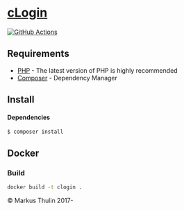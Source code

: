# [cLogin](https://github.com/thulin82/cLogin)

[![GitHub Actions](https://github.com/thulin82/cLogin/actions/workflows/github-actions.yml/badge.svg)](https://github.com/thulin82/cLogin/actions/workflows/github-actions.yml)

## Requirements

-   [PHP](http://php.net/) - The latest version of PHP is highly recommended
-   [Composer](https://getcomposer.org/) - Dependency Manager

## Install

#### Dependencies

```
$ composer install
```

## Docker

### Build

```bash
docker build -t clogin .
```

© Markus Thulin 2017-

